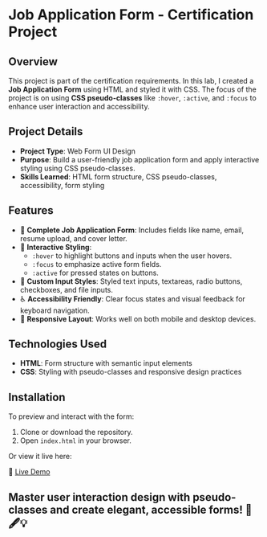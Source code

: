 # Job Application Form - Certification Project

## Overview
This project is part of the certification requirements. In this lab, I created a **Job Application Form** using HTML and styled it with CSS. The focus of the project is on using **CSS pseudo-classes** like `:hover`, `:active`, and `:focus` to enhance user interaction and accessibility.

## Project Details
- **Project Type**: Web Form UI Design
- **Purpose**: Build a user-friendly job application form and apply interactive styling using CSS pseudo-classes.
- **Skills Learned**: HTML form structure, CSS pseudo-classes, accessibility, form styling

## Features
- 📝 **Complete Job Application Form**: Includes fields like name, email, resume upload, and cover letter.
- 🎯 **Interactive Styling**:
  - `:hover` to highlight buttons and inputs when the user hovers.
  - `:focus` to emphasize active form fields.
  - `:active` for pressed states on buttons.
- 🎨 **Custom Input Styles**: Styled text inputs, textareas, radio buttons, checkboxes, and file inputs.
- ♿ **Accessibility Friendly**: Clear focus states and visual feedback for keyboard navigation.
- 📱 **Responsive Layout**: Works well on both mobile and desktop devices.

## Technologies Used
- **HTML**: Form structure with semantic input elements
- **CSS**: Styling with pseudo-classes and responsive design practices

## Installation
To preview and interact with the form:

1. Clone or download the repository.
2. Open `index.html` in your browser.

Or view it live here:

🔗 [Live Demo](#)

## Master user interaction design with pseudo-classes and create elegant, accessible forms! 💼🖋️💡
